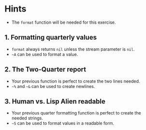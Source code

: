 # Hints

- The `format` function will be needed for this exercise.

## 1. Formatting quarterly values

- `format` always returns `nil` unless the stream parameter is `nil`.
- `~A` can be used to format a value.

## 2. The Two-Quarter report

- Your previous function is perfect to create the two lines needed.
- `~%` and `~&` can be used to create newlines.

## 3. Human vs. Lisp Alien readable

- Your previous quarter formatting function is perfect to create the needed strings.
- `~S` can be used to format values in a readable form.